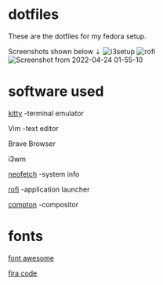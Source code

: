 # dotfiles

These are the dotfiles for my fedora setup.


Screenshots shown below ⇣
![i3setup](https://user-images.githubusercontent.com/83631552/164968546-5b224775-58b6-4624-9520-f5a0a3cf3d7b.png)
![rofi](https://user-images.githubusercontent.com/83631552/164968561-48dbc4c2-7ccc-4ba0-b644-070d2d5c431c.png)
![Screenshot from 2022-04-24 01-55-10](https://user-images.githubusercontent.com/83631552/164968585-46a5b5e0-79e9-4896-9dd1-0e63e181fc50.png)

# software used

[kitty](https://sw.kovidgoyal.net/kitty/ "kitty") -terminal emulator

Vim -text editor

Brave Browser

i3wm

[neofetch](https://github.com/dylanaraps/neofetch) -system info

[rofi](https://github.com/davatorium/rofi) -application launcher

[compton](https://github.com/chjj/compton) -compositor


# fonts

[font awesome](https://github.com/FortAwesome/Font-Awesome)

[fira code](https://github.com/tonsky/FiraCode)

